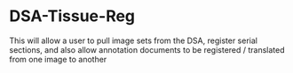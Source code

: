 # DSA-Tissue-Reg
This will allow a user to pull image sets from the DSA, register serial sections, and also allow annotation documents to be registered / translated from one image to another
